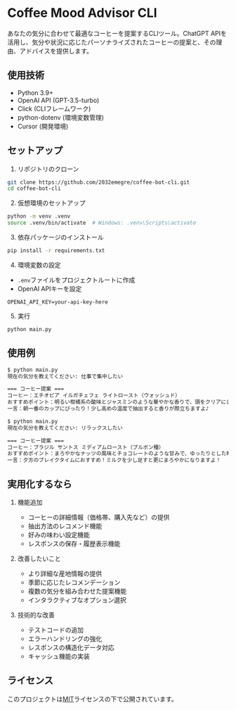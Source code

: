 # Coffee Mood Advisor CLI

あなたの気分に合わせて最適なコーヒーを提案するCLIツール。ChatGPT APIを活用し、気分や状況に応じたパーソナライズされたコーヒーの提案と、その理由、アドバイスを提供します。

## 使用技術

- Python 3.9+
- OpenAI API (GPT-3.5-turbo)
- Click (CLIフレームワーク)
- python-dotenv (環境変数管理)
- Cursor (開発環境)

## セットアップ

1. リポジトリのクローン
```bash
git clone https://github.com/2032emegre/coffee-bot-cli.git
cd coffee-bot-cli
```

2. 仮想環境のセットアップ
```bash
python -m venv .venv
source .venv/bin/activate  # Windows: .venv\Scripts\activate
```

3. 依存パッケージのインストール
```bash
pip install -r requirements.txt
```

4. 環境変数の設定
- `.env`ファイルをプロジェクトルートに作成
- OpenAI APIキーを設定
```
OPENAI_API_KEY=your-api-key-here
```

5. 実行
```bash
python main.py
```

## 使用例

```bash
$ python main.py
現在の気分を教えてください: 仕事で集中したい

=== コーヒー提案 ===
コーヒー：エチオピア イルガチェフェ ライトロースト（ウォッシュド）
おすすめポイント：明るい柑橘系の酸味とジャスミンのような華やかな香りで、頭をクリアにしてくれます！
一言：朝一番のカップにぴったり！少し高めの温度で抽出すると香りが際立ちますよ♪

$ python main.py
現在の気分を教えてください: リラックスしたい

=== コーヒー提案 ===
コーヒー：ブラジル サントス ミディアムロースト（プルボン種）
おすすめポイント：まろやかなナッツの風味とチョコレートのような甘みで、ゆったりとした時間を演出します。
一言：夕方のブレイクタイムにおすすめ！ミルクを少し足すと更にまろやかになりますよ！
```

## 実用化するなら

1. 機能追加
   - コーヒーの詳細情報（価格帯、購入先など）の提供
   - 抽出方法のレコメンド機能
   - 好みの味わい設定機能
   - レスポンスの保存・履歴表示機能

2. 改善したいこと
   - より詳細な産地情報の提供
   - 季節に応じたレコメンデーション
   - 複数の気分を組み合わせた提案機能
   - インタラクティブなオプション選択

3. 技術的な改善
   - テストコードの追加
   - エラーハンドリングの強化
   - レスポンスの構造化データ対応
   - キャッシュ機能の実装

## ライセンス

このプロジェクトは[MIT](https://opensource.org/licenses/MIT)ライセンスの下で公開されています。 